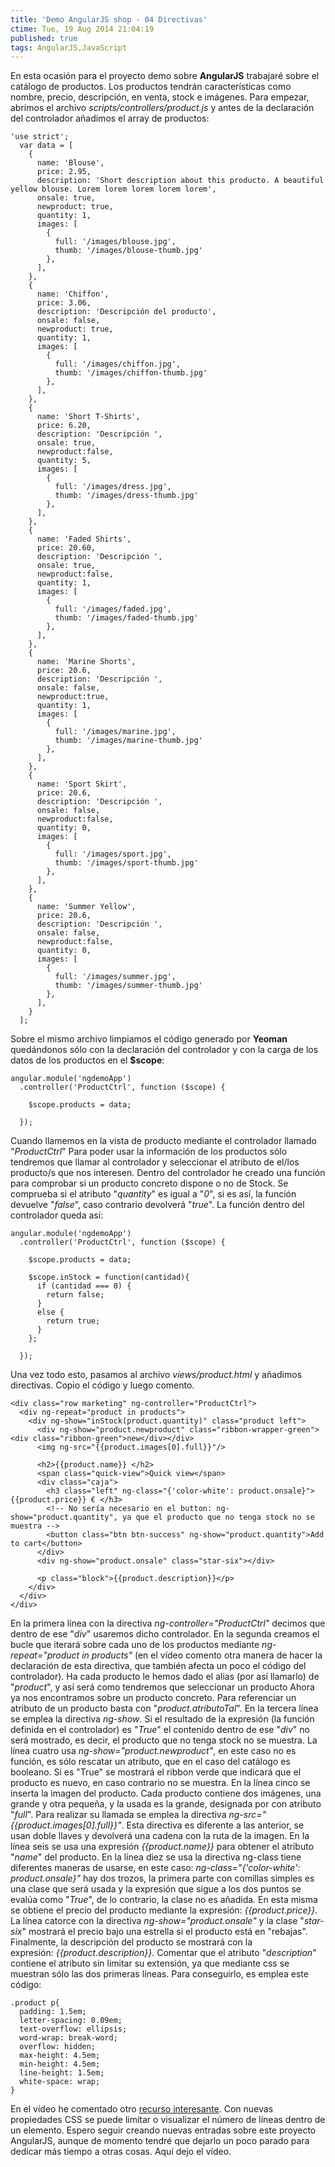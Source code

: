 ```yaml
---
title: 'Demo AngularJS shop - 04 Directivas'
ctime: Tue, 19 Aug 2014 21:04:19
published: true
tags: AngularJS,JavaScript
---
```


En esta ocasión para el proyecto demo sobre **AngularJS** trabajaré sobre el catálogo de productos. Los productos tendrán características como nombre, precio, descripción, en venta, stock e imágenes. Para empezar, abrimos el archivo _scripts/controllers/product.js_ y antes de la declaración del controlador añadimos el array de productos:

```
'use strict';
  var data = [
    {
      name: 'Blouse',
      price: 2.95,
      description: 'Short description about this producto. A beautiful yellow blouse. Lorem lorem lorem lorem lorem',
      onsale: true,
      newproduct: true,
      quantity: 1,
      images: [
        {
          full: '/images/blouse.jpg',
          thumb: '/images/blouse-thumb.jpg'
        },
      ],
    },
    {
      name: 'Chiffon',
      price: 3.06,
      description: 'Descripción del producto',
      onsale: false,
      newproduct: true,
      quantity: 1,
      images: [
        {
          full: '/images/chiffon.jpg',
          thumb: '/images/chiffon-thumb.jpg'
        },
      ],
    },
    {
      name: 'Short T-Shirts',
      price: 6.20,
      description: 'Descripción ',
      onsale: true,
      newproduct:false,
      quantity: 5,
      images: [
        {
          full: '/images/dress.jpg',
          thumb: '/images/dress-thumb.jpg'
        },
      ],
    },
    {
      name: 'Faded Shirts',
      price: 20.60,
      description: 'Descripción ',
      onsale: true,
      newproduct:false,
      quantity: 1,
      images: [
        {
          full: '/images/faded.jpg',
          thumb: '/images/faded-thumb.jpg'
        },
      ],
    },
    {
      name: 'Marine Shorts',
      price: 20.6,
      description: 'Descripción ',
      onsale: false,
      newproduct:true,
      quantity: 1,
      images: [
        {
          full: '/images/marine.jpg',
          thumb: '/images/marine-thumb.jpg'
        },
      ],
    },
    {
      name: 'Sport Skirt',
      price: 20.6,
      description: 'Descripción ',
      onsale: false,
      newproduct:false,
      quantity: 0,
      images: [
        {
          full: '/images/sport.jpg',
          thumb: '/images/sport-thumb.jpg'
        },
      ],
    },
    {
      name: 'Summer Yellow',
      price: 20.6,
      description: 'Descripción ',
      onsale: false,
      newproduct:false,
      quantity: 0,
      images: [
        {
          full: '/images/summer.jpg',
          thumb: '/images/summer-thumb.jpg'
        },
      ],
    }
  ];
```

Sobre el mismo archivo limpiamos el código generado por **Yeoman** quedándonos sólo con la declaración del controlador y con la carga de los datos de los productos en el **$scope**:

```
angular.module('ngdemoApp')
  .controller('ProductCtrl', function ($scope) {

    $scope.products = data;

  });
```

Cuando llamemos en la vista de producto mediante el controlador llamado "_ProductCtrl_" Para poder usar la información de los productos sólo tendremos que llamar al controlador y seleccionar el atributo de el/los producto/s que nos interesen. Dentro del controlador he creado una función para comprobar si un producto concreto dispone o no de Stock. Se comprueba si el atributo "_quantity_" es igual a "_0_", si es así, la función devuelve "_false_", caso contrario devolverá "_true_". La función dentro del controlador queda así:

```
angular.module('ngdemoApp')
  .controller('ProductCtrl', function ($scope) {

    $scope.products = data;

    $scope.inStock = function(cantidad){
      if (cantidad === 0) {
        return false;
      }
      else {
        return true;
      }
    };

  });
```

Una vez todo esto, pasamos al archivo _views/product.html_ y añadimos directivas. Copio el código y luego comento.

```
<div class="row marketing" ng-controller="ProductCtrl">
  <div ng-repeat="product in products">
    <div ng-show="inStock(product.quantity)" class="product left">
      <div ng-show="product.newproduct" class="ribbon-wrapper-green"><div class="ribbon-green">new</div></div>
      <img ng-src="{{product.images[0].full}}"/>
      
      <h2>{{product.name}} </h2>
      <span class="quick-view">Quick view</span>
      <div class="caja">
        <h3 class="left" ng-class="{'color-white': product.onsale}">{{product.price}} € </h3>
        <!-- No sería necesario en el button: ng-show="product.quantity", ya que el producto que no tenga stock no se muestra -->
        <button class="btn btn-success" ng-show="product.quantity">Add to cart</button>
      </div>
      <div ng-show="product.onsale" class="star-six"></div>
      
      <p class="block">{{product.description}}</p>
    </div>
  </div>
</div>
```

En la primera línea con la directiva _ng-controller="ProductCtrl"_ decimos que dentro de ese "_div_" usaremos dicho controlador. En la segunda creamos el bucle que iterará sobre cada uno de los productos mediante _ng-repeat="product in products"_ (en el vídeo comento otra manera de hacer la declaración de esta directiva, que también afecta un poco el código del controlador). Ha cada producto le hemos dado el alias (por así llamarlo) de "_product_", y así será como tendremos que seleccionar un producto Ahora ya nos encontramos sobre un producto concreto. Para referenciar un atributo de un producto basta con "_product.atributoTal_". En la tercera línea se emplea la directiva _ng-show_. Si el resultado de la expresión (la función definida en el controlador) es "_True_" el contenido dentro de ese "_div_" no será mostrado, es decir, el producto que no tenga stock no se muestra. La línea cuatro usa _ng-show="product.newproduct"_, en este caso no es función, es sólo rescatar un atributo, que en el caso del catálogo es booleano. Si es "True" se mostrará el ribbon verde que indicará que el producto es nuevo, en caso contrario no se muestra. En la línea cinco se inserta la imagen del producto. Cada producto contiene dos imágenes, una grande y otra pequeña, y la usada es la grande, designada por con atributo "_full_". Para realizar su llamada se emplea la directiva _ng-src="{{product.images[0].full}}"_. Esta directiva es diferente a las anterior, se usan doble llaves y devolverá una cadena con la ruta de la imagen. En la línea seis se usa una expresión _{{product.name}}_ para obtener el atributo "_name_" del producto. En la línea diez se usa la directiva ng-class tiene diferentes maneras de usarse, en este caso: _ng-class="{'color-white': product.onsale}"_ hay dos trozos, la primera parte con comillas simples es una clase que será usada y la expresión que sigue a los dos puntos se evalúa como "_True_", de lo contrario, la clase no es añadida. En esta misma se obtiene el precio del producto mediante la expresión: _{{product.price}}_. La línea catorce con la directiva _ng-show="product.onsale"_ y la clase "_star-six_" mostrará el precio bajo una estrella si el producto está en "rebajas". Finalmente, la descripción del producto se mostrará con la expresión: _{{product.description}}_. Comentar que el atributo "_description_" contiene el atributo sin limitar su extensión, ya que mediante css se muestran sólo las dos primeras líneas. Para conseguirlo, es emplea este código:

```
.product p{
  padding: 1.5em;
  letter-spacing: 0.09em;
  text-overflow: ellipsis;
  word-wrap: break-word;
  overflow: hidden;
  max-height: 4.5em;
  min-height: 4.5em;
  line-height: 1.5em;
  white-space: wrap;  
}
```

En el vídeo he comentado otro [recurso interesante](http://codepen.io/martinwolf/pen/qlFdp "Abre en ventana nueva recurso CodePen"). Con nuevas propiedades CSS se puede limitar o visualizar el número de líneas dentro de un elemento. Espero seguir creando nuevas entradas sobre este proyecto AngularJS, aunque de momento tendré que dejarlo un poco parado para dedicar más tiempo a otras cosas. Aquí dejo el vídeo.